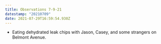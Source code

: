 ```yaml
---
title: Observations 7-9-21
datestamp: "20210709"
date: 2021-07-29T16:59:54.930Z
---
```

- Eating dehydrated leak chips with Jason, Casey, and some strangers on Belmont Avenue.